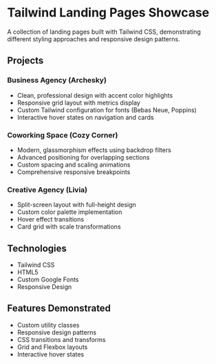 # Tailwind Landing Pages Showcase

A collection of landing pages built with Tailwind CSS, demonstrating different styling approaches and responsive design patterns.

## Projects

### Business Agency (Archesky)
- Clean, professional design with accent color highlights
- Responsive grid layout with metrics display
- Custom Tailwind configuration for fonts (Bebas Neue, Poppins)
- Interactive hover states on navigation and cards

### Coworking Space (Cozy Corner)
- Modern, glassmorphism effects using backdrop filters
- Advanced positioning for overlapping sections
- Custom spacing and scaling animations
- Comprehensive responsive breakpoints

### Creative Agency (Livia)
- Split-screen layout with full-height design
- Custom color palette implementation
- Hover effect transitions
- Card grid with scale transformations

## Technologies
- Tailwind CSS
- HTML5
- Custom Google Fonts
- Responsive Design

## Features Demonstrated
- Custom utility classes
- Responsive design patterns
- CSS transitions and transforms
- Grid and Flexbox layouts
- Interactive hover states